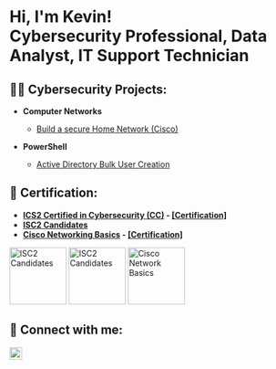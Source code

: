 <h1>Hi, I'm Kevin! <br/>Cybersecurity Professional</a>, Data Analyst</a>, IT Support Technician</a></h1>

<h2>👨‍💻 Cybersecurity Projects:</h2>

- <b>Computer Networks</b>
  - [Build a secure Home Network (Cisco)](https://github.com/kevinng2603/HomeNetwork)

- <b>PowerShell</b>
  - [Active Directory Bulk User Creation](https://github.com/kevinng2603/ActiveDirectory_PS)

<h2>📝 Certification:</h2>

- <b>[ICS2 Certified in Cybersecurity (CC)](https://www.credly.com/badges/5324e607-3397-4234-ac73-75b52b5ee1cb/public_url) - [[Certification]](https://www.credly.com/badges/5324e607-3397-4234-ac73-75b52b5ee1cb/public_url) </b>
- <b>[ISC2 Candidates](https://www.credly.com/badges/2ca6d02e-11aa-4470-84ba-998d7c77c341/public_url)</b>
- <b>[Cisco Networking Basics](https://www.credly.com/badges/3bf7a6df-2c8a-4177-93e6-7c2b265894fb/public_url) - [[Certification]](https://i.imgur.com/GfTn8Fi.png) </b>

<p align="left">
  
  <img src="https://i.imgur.com/xA3aEyQ.png" alt="ISC2 Candidates" width="100"/>
  <img src="https://i.imgur.com/KTTcpkN.png" alt="ISC2 Candidates" width="100"/>
  <img src="https://i.imgur.com/YWMSdTb.png" alt="Cisco Network Basics" width="100"/>
  
</p>


<h2> 🤳 Connect with me:</h2>

[<img align="left" alt="JoshMadakor | LinkedIn" width="22px" src="https://cdn.jsdelivr.net/npm/simple-icons@v3/icons/linkedin.svg" />][linkedin]

[linkedin]: https://linkedin.com/in/kevinnguyen1997/

<!--
- 🔭 I’m currently working on ...
- 🌱 I’m currently learning ...
- 👯 I’m looking to collaborate on ...
- 🤔 I’m looking for help with ...
- 💬 Ask me about ...
- 📫 How to reach me: ...
- 😄 Pronouns: ...
- ⚡ Fun fact: ...
-->
